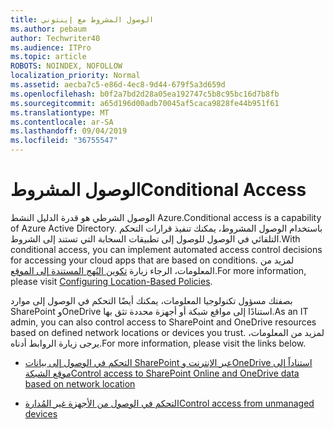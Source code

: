 ```yaml
---
title: الوصول المشروط مع إينتوني
ms.author: pebaum
author: Techwriter40
ms.audience: ITPro
ms.topic: article
ROBOTS: NOINDEX, NOFOLLOW
localization_priority: Normal
ms.assetid: aecba7c5-e86d-4ec8-9d44-679f5a3d659d
ms.openlocfilehash: b0f2a7bd2d28a05ea192747c5b8c95bc16d7b8fb
ms.sourcegitcommit: a65d196d00adb70045af5caca9828fe44b951f61
ms.translationtype: MT
ms.contentlocale: ar-SA
ms.lasthandoff: 09/04/2019
ms.locfileid: "36755547"
---
```

# <a name="conditional-access"></a><span data-ttu-id="19a10-102">الوصول المشروط</span><span class="sxs-lookup"><span data-stu-id="19a10-102">Conditional Access</span></span>

<span data-ttu-id="19a10-103">الوصول الشرطي هو قدرة الدليل النشط Azure.</span><span class="sxs-lookup"><span data-stu-id="19a10-103">Conditional access is a capability of Azure Active Directory.</span></span> <span data-ttu-id="19a10-104">باستخدام الوصول المشروط، يمكنك تنفيذ قرارات التحكم التلقائي في الوصول للوصول إلى تطبيقات السحابة التي تستند إلى الشروط.</span><span class="sxs-lookup"><span data-stu-id="19a10-104">With conditional access, you can implement automated access control decisions for accessing your cloud apps that are based on conditions.</span></span> <span data-ttu-id="19a10-105">لمزيد من المعلومات، الرجاء زيارة [تكوين النُهج المستندة إلى الموقع](https://docs.microsoft.com/azure/active-directory/conditional-access/overview).</span><span class="sxs-lookup"><span data-stu-id="19a10-105">For more information, please visit [Configuring Location-Based Policies](https://docs.microsoft.com/azure/active-directory/conditional-access/overview).</span></span>

<span data-ttu-id="19a10-106">بصفتك مسؤول تكنولوجيا المعلومات، يمكنك أيضًا التحكم في الوصول إلى موارد SharePoint وOneDrive استنادًا إلى مواقع شبكة أو أجهزة محددة تثق بها.</span><span class="sxs-lookup"><span data-stu-id="19a10-106">As an IT admin, you can also control access to SharePoint and OneDrive resources based on defined network locations or devices you trust.</span></span> <span data-ttu-id="19a10-107">لمزيد من المعلومات، يرجى زيارة الروابط أدناه.</span><span class="sxs-lookup"><span data-stu-id="19a10-107">For more information, please visit the links below.</span></span>

- [<span data-ttu-id="19a10-108">التحكم في الوصول إلى بيانات SharePoint عبر الإنترنت وOneDrive استناداً إلى موقع الشبكة</span><span class="sxs-lookup"><span data-stu-id="19a10-108">Control access to SharePoint Online and OneDrive data based on network location</span></span>](https://docs.microsoft.com/sharepoint/control-access-based-on-network-location)

- [<span data-ttu-id="19a10-109">التحكم في الوصول من الأجهزة غير المُدارة</span><span class="sxs-lookup"><span data-stu-id="19a10-109">Control access from unmanaged devices</span></span>](https://docs.microsoft.com/sharepoint/control-access-from-unmanaged-devices)

